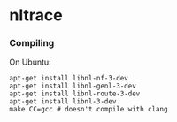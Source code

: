 nltrace
=======

### Compiling

On Ubuntu:

```
apt-get install libnl-nf-3-dev
apt-get install libnl-genl-3-dev
apt-get install libnl-route-3-dev
apt-get install libnl-3-dev
make CC=gcc # doesn't compile with clang
```
